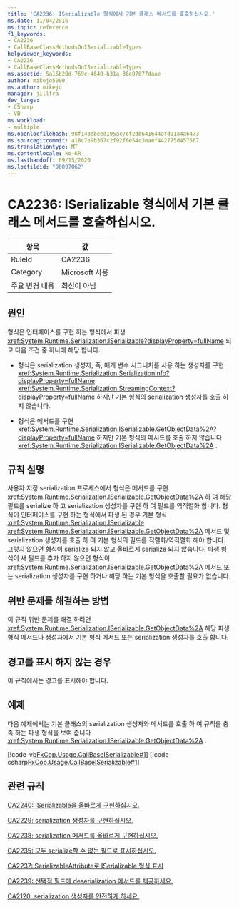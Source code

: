 ```yaml
---
title: 'CA2236: ISerializable 형식에서 기본 클래스 메서드를 호출하십시오.'
ms.date: 11/04/2016
ms.topic: reference
f1_keywords:
- CA2236
- CallBaseClassMethodsOnISerializableTypes
helpviewer_keywords:
- CA2236
- CallBaseClassMethodsOnISerializableTypes
ms.assetid: 5a15b20d-769c-4640-b31a-36e07077daae
author: mikejo5000
ms.author: mikejo
manager: jillfra
dev_langs:
- CSharp
- VB
ms.workload:
- multiple
ms.openlocfilehash: 98f143dbeed195ac76f2db641644afd01a4a6473
ms.sourcegitcommit: a18c7e9b367c2f92f6e54c3eaef442775d457667
ms.translationtype: MT
ms.contentlocale: ko-KR
ms.lasthandoff: 09/15/2020
ms.locfileid: "90097062"
---
```

# <a name="ca2236-call-base-class-methods-on-iserializable-types"></a>CA2236: ISerializable 형식에서 기본 클래스 메서드를 호출하십시오.

|항목|값|
|-|-|
|RuleId|CA2236|
|Category|Microsoft 사용|
|주요 변경 내용|최신이 아님|

## <a name="cause"></a>원인
형식은 인터페이스를 구현 하는 형식에서 파생 <xref:System.Runtime.Serialization.ISerializable?displayProperty=fullName> 되 고 다음 조건 중 하나에 해당 합니다.

- 형식은 serialization 생성자, 즉, 매개 변수 시그니처를 사용 하는 생성자를 구현 <xref:System.Runtime.Serialization.SerializationInfo?displayProperty=fullName> <xref:System.Runtime.Serialization.StreamingContext?displayProperty=fullName> 하지만 기본 형식의 serialization 생성자를 호출 하지 않습니다.

- 형식은 메서드를 구현 <xref:System.Runtime.Serialization.ISerializable.GetObjectData%2A?displayProperty=fullName> 하지만 기본 형식의 메서드를 호출 하지 않습니다 <xref:System.Runtime.Serialization.ISerializable.GetObjectData%2A> .

## <a name="rule-description"></a>규칙 설명
사용자 지정 serialization 프로세스에서 형식은 메서드를 구현 <xref:System.Runtime.Serialization.ISerializable.GetObjectData%2A> 하 여 해당 필드를 serialize 하 고 serialization 생성자를 구현 하 여 필드를 역직렬화 합니다. 형식이 인터페이스를 구현 하는 형식에서 파생 된 경우 기본 형식 <xref:System.Runtime.Serialization.ISerializable> <xref:System.Runtime.Serialization.ISerializable.GetObjectData%2A> 메서드 및 serialization 생성자를 호출 하 여 기본 형식의 필드를 직렬화/역직렬화 해야 합니다. 그렇지 않으면 형식이 serialize 되지 않고 올바르게 serialize 되지 않습니다. 파생 형식이 새 필드를 추가 하지 않으면 형식이 <xref:System.Runtime.Serialization.ISerializable.GetObjectData%2A> 메서드 또는 serialization 생성자를 구현 하거나 해당 하는 기본 형식을 호출할 필요가 없습니다.

## <a name="how-to-fix-violations"></a>위반 문제를 해결하는 방법
이 규칙 위반 문제를 해결 하려면 <xref:System.Runtime.Serialization.ISerializable.GetObjectData%2A> 해당 파생 형식 메서드나 생성자에서 기본 형식 메서드 또는 serialization 생성자를 호출 합니다.

## <a name="when-to-suppress-warnings"></a>경고를 표시 하지 않는 경우
이 규칙에서는 경고를 표시해야 합니다.

## <a name="example"></a>예제
다음 예제에서는 기본 클래스의 serialization 생성자와 메서드를 호출 하 여 규칙을 충족 하는 파생 형식을 보여 줍니다 <xref:System.Runtime.Serialization.ISerializable.GetObjectData%2A> .

[!code-vb[FxCop.Usage.CallBaseISerializable#1](../code-quality/codesnippet/VisualBasic/ca2236-call-base-class-methods-on-iserializable-types_1.vb)]
[!code-csharp[FxCop.Usage.CallBaseISerializable#1](../code-quality/codesnippet/CSharp/ca2236-call-base-class-methods-on-iserializable-types_1.cs)]

## <a name="related-rules"></a>관련 규칙
[CA2240: ISerializable을 올바르게 구현하십시오.](../code-quality/ca2240.md)

[CA2229: serialization 생성자를 구현하십시오.](../code-quality/ca2229.md)

[CA2238: serialization 메서드를 올바르게 구현하십시오.](../code-quality/ca2238.md)

[CA2235: 모두 serialize할 수 없는 필드로 표시하십시오.](../code-quality/ca2235.md)

[CA2237: SerializableAttribute로 ISerializable 형식 표시](../code-quality/ca2237.md)

[CA2239: 선택적 필드에 deserialization 메서드를 제공하세요.](../code-quality/ca2239.md)

[CA2120: serialization 생성자를 안전하게 하세요.](../code-quality/ca2120.md)
